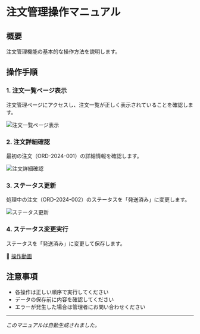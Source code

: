 # 注文管理操作マニュアル

## 概要

注文管理機能の基本的な操作方法を説明します。

## 操作手順

### 1. 注文一覧ページ表示

注文管理ページにアクセスし、注文一覧が正しく表示されていることを確認します。

![注文一覧ページ表示](images/orders-list-01.png)

### 2. 注文詳細確認

最初の注文（ORD-2024-001）の詳細情報を確認します。

![注文詳細確認](images/orders-detail-02.png)

### 3. ステータス更新

処理中の注文（ORD-2024-002）のステータスを「発送済み」に変更します。

![ステータス更新](images/orders-status-before-03.png)

### 4. ステータス変更実行

ステータスを「発送済み」に変更して保存します。

🎥 [操作動画](movies/orders-video.webm)

## 注意事項

- 各操作は正しい順序で実行してください
- データの保存前に内容を確認してください
- エラーが発生した場合は管理者にお問い合わせください

---

*このマニュアルは自動生成されました。*
